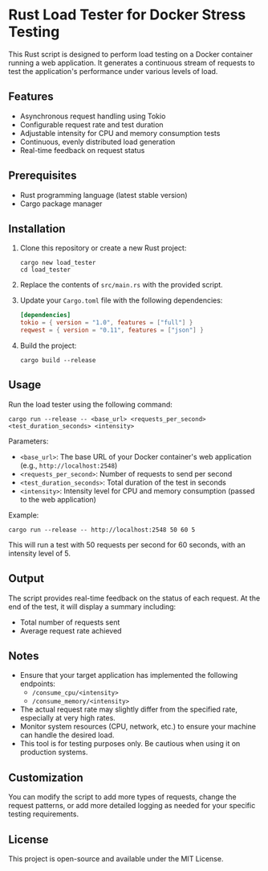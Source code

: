 # Rust Load Tester for Docker Stress Testing

This Rust script is designed to perform load testing on a Docker container running a web application. It generates a continuous stream of requests to test the application's performance under various levels of load.

## Features

- Asynchronous request handling using Tokio
- Configurable request rate and test duration
- Adjustable intensity for CPU and memory consumption tests
- Continuous, evenly distributed load generation
- Real-time feedback on request status

## Prerequisites

- Rust programming language (latest stable version)
- Cargo package manager

## Installation

1. Clone this repository or create a new Rust project:
   ```
   cargo new load_tester
   cd load_tester
   ```

2. Replace the contents of `src/main.rs` with the provided script.

3. Update your `Cargo.toml` file with the following dependencies:
   ```toml
   [dependencies]
   tokio = { version = "1.0", features = ["full"] }
   reqwest = { version = "0.11", features = ["json"] }
   ```

4. Build the project:
   ```
   cargo build --release
   ```

## Usage

Run the load tester using the following command:

```
cargo run --release -- <base_url> <requests_per_second> <test_duration_seconds> <intensity>
```

Parameters:
- `<base_url>`: The base URL of your Docker container's web application (e.g., `http://localhost:2548`)
- `<requests_per_second>`: Number of requests to send per second
- `<test_duration_seconds>`: Total duration of the test in seconds
- `<intensity>`: Intensity level for CPU and memory consumption (passed to the web application)

Example:
```
cargo run --release -- http://localhost:2548 50 60 5
```
This will run a test with 50 requests per second for 60 seconds, with an intensity level of 5.

## Output

The script provides real-time feedback on the status of each request. At the end of the test, it will display a summary including:
- Total number of requests sent
- Average request rate achieved

## Notes

- Ensure that your target application has implemented the following endpoints:
    - `/consume_cpu/<intensity>`
    - `/consume_memory/<intensity>`
- The actual request rate may slightly differ from the specified rate, especially at very high rates.
- Monitor system resources (CPU, network, etc.) to ensure your machine can handle the desired load.
- This tool is for testing purposes only. Be cautious when using it on production systems.

## Customization

You can modify the script to add more types of requests, change the request patterns, or add more detailed logging as needed for your specific testing requirements.

## License

This project is open-source and available under the MIT License.